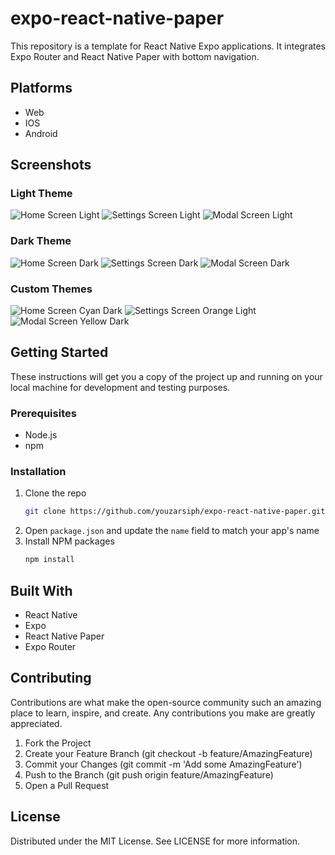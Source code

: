 # expo-react-native-paper

This repository is a template for React Native Expo applications. It integrates Expo Router and React Native Paper with bottom navigation.

## Platforms

- Web
- IOS
- Android

## Screenshots

### Light Theme

![Home Screen Light](screenshots/home-light.png)
![Settings Screen Light](screenshots/settings-light.png)
![Modal Screen Light](screenshots/modal-light.png)

### Dark Theme

![Home Screen Dark](screenshots/home-dark.png)
![Settings Screen Dark](screenshots/settings-dark.png)
![Modal Screen Dark](screenshots/modal-dark.png)

### Custom Themes

![Home Screen Cyan Dark](screenshots/home-cyan.png)
![Settings Screen Orange Light](screenshots/settings-orange.png)
![Modal Screen Yellow Dark](screenshots/modal-yellow.png)

## Getting Started

These instructions will get you a copy of the project up and running on your local machine for development and testing purposes.

### Prerequisites

- Node.js
- npm

### Installation

1. Clone the repo
   ```sh
   git clone https://github.com/youzarsiph/expo-react-native-paper.git
   ```
2. Open `package.json` and update the `name` field to match your app's name
3. Install NPM packages
   ```sh
   npm install
   ```

## Built With

- React Native
- Expo
- React Native Paper
- Expo Router

## Contributing

Contributions are what make the open-source community such an amazing place to learn, inspire, and create. Any contributions you make are greatly appreciated.

1. Fork the Project
2. Create your Feature Branch (git checkout -b feature/AmazingFeature)
3. Commit your Changes (git commit -m 'Add some AmazingFeature')
4. Push to the Branch (git push origin feature/AmazingFeature)
5. Open a Pull Request

## License

Distributed under the MIT License. See LICENSE for more information.
